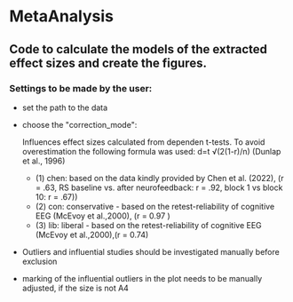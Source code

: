 # MetaAnalysis

## Code to calculate the models of the extracted effect sizes and create the figures. 

### Settings to be made by the user:
  - set the path to the data
  - choose the "correction_mode":
  
      Influences effect sizes calculated from dependen t-tests. To avoid overestimation the following formula was used: d=t √(2(1-r)/n) (Dunlap et al., 1996)
      - (1) chen: based on the data kindly provided by Chen et al. (2022), (r = .63, RS baseline vs. after neurofeedback: r = .92, block 1 vs block 10: r = .67))
      - (2) con: conservative -  based on the retest-reliability of cognitive EEG (McEvoy et al.,2000), (r = 0.97 )
      - (3) lib: liberal - based on the retest-reliability of cognitive EEG (McEvoy et al.,2000),(r = 0.74) 
  
  - Outliers and influential studies should be investigated manually before exclusion
  - marking of the influential outliers in the plot needs to be manually adjusted, if the size is not A4
